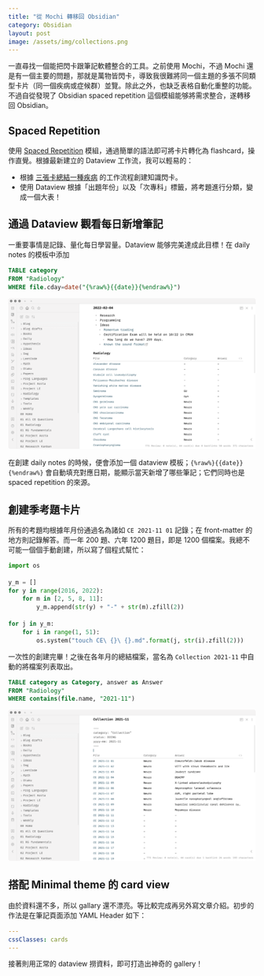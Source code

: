```yaml
---
title: "從 Mochi 轉移回 Obsidian"
category: Obsidian
layout: post
image: /assets/img/collections.png
---
```


一直尋找一個能把閃卡跟筆記軟體整合的工具。之前使用 Mochi，不過 Mochi 還是有一個主要的問題，那就是萬物皆閃卡，導致我很難將同一個主題的多張不同類型卡片（同一個疾病或症候群）並覽。除此之外，也缺乏表格自動化重整的功能。不過自從發現了 Obsidian spaced repetition 這個模組能够將需求整合，遂轉移回 Obsidian。

## Spaced Repetition

使用 [Spaced Repetition](https://github.com/st3v3nmw/obsidian-spaced-repetition) 模組，通過簡單的語法即可將卡片轉化為 flashcard，操作直覺。根據最新建立的 Dataview 工作流，我可以輕易的：

- 根據 [三張卡總結一種疾病](https://yfwu.github.io/ideas/2022/01/02/three-cards.html) 的工作流程創建知識閃卡。
- 使用 Dataview 根據「出題年份」以及「次專科」標籤，將考題進行分類，變成一個大表！

## 通過 Dataview 觀看每日新增筆記

一重要事情是記錄、量化每日學習量。Dataview 能够完美達成此目標！在 daily notes 的模板中添加

```sql
TABLE category
FROM "Radiology"
WHERE file.cday=date("{%raw%}{{date}}{%endraw%}")
```

![Daily](/assets/img/daily.png)

在創建 daily notes 的時候，便會添加一個 dataview 模板；`{%raw%}{{date}}{%endraw%}` 會自動填充對應日期，能顯示當天新增了哪些筆記；它們同時也是 spaced repetition 的來源。

## 創建季考題卡片

所有的考題均根據年月份通過名為諸如 `CE 2021-11 01` 記錄；在 front-matter 的地方則記錄解答。而一年 200 題、六年 1200 題目，即是 1200 個檔案。我總不可能一個個手動創建，所以寫了個程式幫忙：

```python
import os

y_m = []
for y in range(2016, 2022):
    for m in [2, 5, 8, 11]:
        y_m.append(str(y) + "-" + str(m).zfill(2))

for j in y_m:
    for i in range(1, 51):
        os.system("touch CE\ {}\ {}.md".format(j, str(i).zfill(2)))
```

一次性的創建完畢！之後在各年月的總結檔案，當名為 `Collection 2021-11` 中自動的將檔案列表取出。

```sql
TABLE category as Category, answer as Answer
FROM "Radiology"
WHERE contains(file.name, "2021-11")
```

![Collections](/assets/img/collections.png)

## 搭配 Minimal theme 的 card view

由於資料還不多，所以 gallary 還不漂亮。等比較完成再另外寫文章介紹。初步的作法是在筆記頁面添加 YAML Header 如下：

```yaml
---
cssClasses: cards
---
```

接著則用正常的 dataview 撈資料，即可打造出神奇的 gallery！
